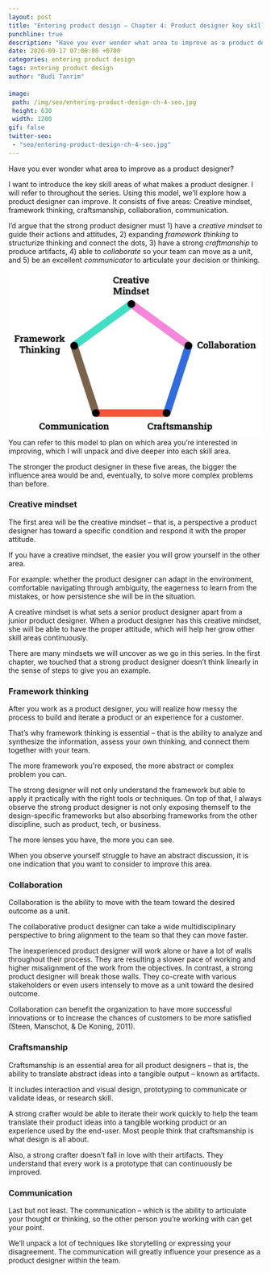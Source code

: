 ```yaml
---
layout: post
title: "Entering product design – Chapter 4: Product designer key skill areas"
punchline: true
description: "Have you ever wonder what area to improve as a product designer? I want to introduce the key skill areas of what makes a product designer. It consists of five areas: Creative mindset, framework thinking, craftsmanship, collaboration, communication."
date: 2020-09-17 07:00:00 +0700
categories: entering product design
tags: entering product design
author: "Budi Tanrim"

image:
 path: /img/seo/entering-product-design-ch-4-seo.jpg
 height: 630
 width: 1200
gif: false
twitter-seo: 
 - "seo/entering-product-design-ch-4-seo.jpg"
---
```


Have you ever wonder what area to improve as a product designer?

I want to introduce the key skill areas of what makes a product designer. I will refer to throughout the series. Using this model, we’ll explore how a product designer can improve. It consists of five areas: Creative mindset, framework thinking, craftsmanship, collaboration, communication.

I’d argue that the strong product designer must 1) have a _creative mindset_ to guide their actions and attitudes, 2) expanding _framework thinking_ to structurize thinking and connect the dots, 3) have a strong _craftmanship_ to  produce artifacts, 4) able to _collaborate_ so your team can move as a unit, and 5) be an excellent _communicator_ to articulate your decision or thinking.

<img src="/img/entering-product-design/key-skill-areas-model.jpg" alt="Key skill areas for product designers" class="medium l--center m-t-s">
<br/>
You can refer to this model to plan on which area you’re interested in improving, which I will unpack and dive deeper into each skill area.

The stronger the product designer in these five areas, the bigger the influence area would be and, eventually, to solve more complex problems than before. 

### Creative mindset
The first area will be the creative mindset – that is, a perspective a product designer has toward a specific condition and respond it with the proper attitude.

If you have a creative mindset, the easier you will grow yourself in the other area.

For example: whether the product designer can adapt in the environment, comfortable navigating through ambiguity, the eagerness to learn from the mistakes, or how persistence she will be in the situation.

A creative mindset is what sets a senior product designer apart from a junior product designer. When a product designer has this creative mindset, she will be able to have the proper attitude, which will help her grow other skill areas continuously.

There are many mindsets we will uncover as we go in this series. In the first chapter, we touched that a strong product designer doesn’t think linearly in the sense of steps to give you an example.

### Framework thinking
After you work as a product designer, you will realize how messy the process to build and iterate a product or an experience for a customer.

That’s why framework thinking is essential – that is the ability to analyze and synthesize the information, assess your own thinking, and connect them together with your team.

The more framework you're exposed, the more abstract or complex problem you can.

The strong designer will not only understand the framework but able to apply it practically with the right tools or techniques. On top of that, I always observe the strong product designer is not only exposing themself to the design-specific frameworks but also absorbing frameworks from the other discipline, such as product, tech, or business.

The more lenses you have, the more you can see.

When you observe yourself struggle to have an abstract discussion, it is one indication that you want to consider to improve this area.

### Collaboration
Collaboration is the ability to move with the team toward the desired outcome as a unit. 

The collaborative product designer can take a wide multidisciplinary perspective to bring alignment to the team so that they can move faster.

The inexperienced product designer will work alone or have a lot of walls throughout their process. They are resulting a slower pace of working and higher misalignment of the work from the objectives. In contrast, a strong product designer will break those walls. They co-create with various stakeholders or even users intensely to move as a unit toward the desired outcome.

Collaboration can benefit the organization to have more successful innovations or to increase the chances of customers to be more satisfied (Steen, Manschot, & De Koning, 2011).

### Craftsmanship
Craftsmanship is an essential area for all product designers – that is, the ability to translate abstract ideas into a tangible output – known as artifacts.

It includes interaction and visual design, prototyping to communicate or validate ideas, or research skill.

A strong crafter would be able to iterate their work quickly to help the team translate their product ideas into a tangible working product or an experience used by the end-user. Most people think that craftsmanship is what design is all about.

Also, a strong crafter doesn’t fall in love with their artifacts. They understand that every work is a prototype that can continuously be improved.

### Communication
Last but not least. The communication – which is the ability to articulate your thought or thinking, so the other person you’re working with can get your point. 

We’ll unpack a lot of techniques like storytelling or expressing your disagreement. The communication will greatly influence your presence as a product designer within the team.


